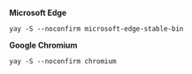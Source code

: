 
**Microsoft Edge** 
```
yay -S --noconfirm microsoft-edge-stable-bin 
```


**Google Chromium**
```
yay -S --noconfirm chromium
```

